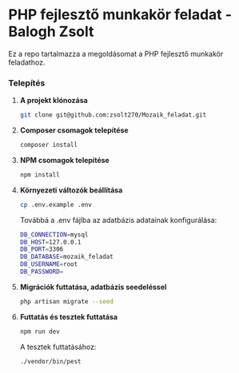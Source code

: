 # PHP fejlesztő munkakör feladat - Balogh Zsolt

Ez a repo tartalmazza a megoldásomat a PHP fejlesztő munkakör feladathoz.

### Telepítés

1.  **A projekt klónozása**

    ```bash
    git clone git@github.com:zsolt270/Mozaik_feladat.git
    ```

2.  **Composer csomagok telepítése**

    ```bash
    composer install
    ```

3.  **NPM csomagok telepítése**

    ```bash
    npm install
    ```

4.  **Környezeti változók beállítása**

    ```bash
    cp .env.example .env
    ```

    Továbbá a .env fájlba az adatbázis adatainak konfigurálása:

    ```bash
    DB_CONNECTION=mysql
    DB_HOST=127.0.0.1
    DB_PORT=3306
    DB_DATABASE=mozaik_feladat
    DB_USERNAME=root
    DB_PASSWORD=
    ```

5.  **Migrációk futtatása, adatbázis seedeléssel**

    ```bash
    php artisan migrate --seed
    ```

6.  **Futtatás és tesztek futtatása**

    ```bash
    npm run dev
    ```

    A tesztek futtatásához:

    ```bash
    ./vendor/bin/pest
    ```
